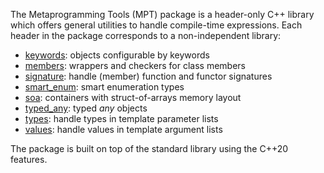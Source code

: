 The Metaprogramming Tools (MPT) package is a header-only C++ library which offers general utilities to handle compile-time expressions.
Each header in the package corresponds to a non-independent library:
- [keywords](keywords_8hpp.html): objects configurable by keywords
- [members](members_8hpp.html): wrappers and checkers for class members
- [signature](signature_8hpp.html): handle (member) function and functor signatures
- [smart_enum](smart_enum_8hpp.html): smart enumeration types
- [soa](soa_8hpp.html): containers with struct-of-arrays memory layout
- [typed_any](typed_any_8hpp.html): typed *any* objects
- [types](types_8hpp.html): handle types in template parameter lists
- [values](values_8hpp.html): handle values in template argument lists

The package is built on top of the standard library using the C++20 features.
